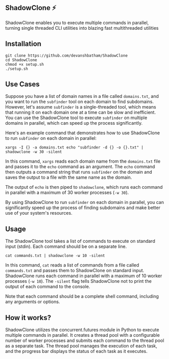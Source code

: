 

## ShadowClone ⚡️


ShadowClone enables you to execute multiple commands in parallel, turning single threaded CLI utilities into blazing fast multithreaded utilities 


## Installation

```
git clone https://github.com/devanshbatham/ShadowClone
cd ShadowClone
chmod +x setup.sh
./setup.sh
```


## Use Cases


Suppose you have a list of domain names in a file called `domains.txt`, and you want to run the `subfinder` tool on each domain to find subdomains. However, let's assume `subfinder` is a single-threaded tool, which means that running it on each domain one at a time can be slow and inefficient. You can use the ShadowClone tool to execute `subfinder` on multiple domains in parallel, which can speed up the process significantly.

Here's an example command that demonstrates how to use ShadowClone to run `subfinder` on each domain in parallel:

```
xargs -I {} -a domains.txt echo "subfinder -d {} -o {}.txt" | shadowclone -w 30 -silent
```

In this command, `xargs` reads each domain name from the `domains.txt` file and passes it to the `echo` command as an argument. The `echo` command then outputs a command string that runs `subfinder` on the domain and saves the output to a file with the same name as the domain.

The output of `echo` is then piped to `shadowclone`, which runs each command in parallel with a maximum of 30 worker processes (`-w 30`).

By using ShadowClone to run `subfinder` on each domain in parallel, you can significantly speed up the process of finding subdomains and make better use of your system's resources.


## Usage

The ShadowClone tool takes a list of commands to execute on standard input (stdin). Each command should be on a separate line.



```
cat commands.txt | shadowclone -w 10 -silent
```


In this command, `cat` reads a list of commands from a file called `commands.txt` and passes them to ShadowClone on standard input. ShadowClone runs each command in parallel with a maximum of 10 worker processes (`-w 10`). The `-silent` flag tells ShadowClone not to print the output of each command to the console.

Note that each command should be a complete shell command, including any arguments or options.

## How it works? 


ShadowClone utilizes the concurrent.futures module in Python to execute multiple commands in parallel. It creates a thread pool with a configurable number of worker processes and submits each command to the thread pool as a separate task. The thread pool manages the execution of each task, and the progress bar displays the status of each task as it executes.



